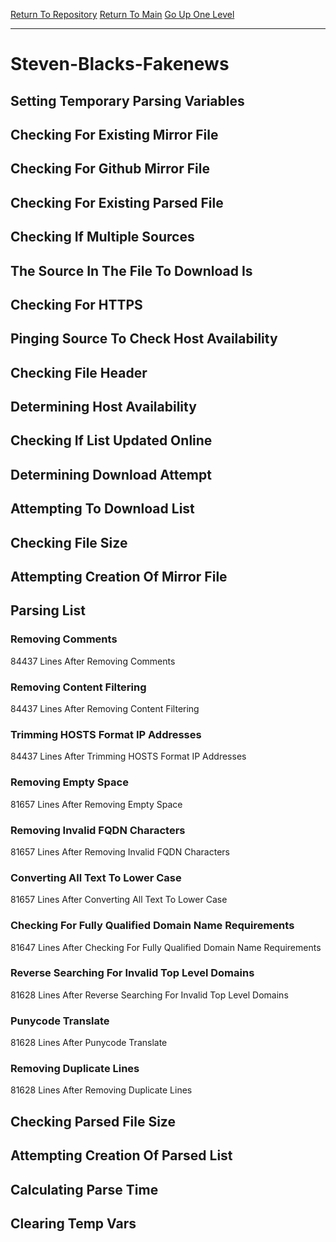 [Return To Repository](https://github.com/bast69/piholeparser/)
[Return To Main](https://github.com/bast69/piholeparser/blob/master/RecentRunLogs/Mainlog.md)
[Go Up One Level](https://github.com/bast69/piholeparser/blob/master/RecentRunLogs/TopLevelScripts/30-Processing-External-Blacklists.md)
____________________________________
# Steven-Blacks-Fakenews
## Setting Temporary Parsing Variables
## Checking For Existing Mirror File
## Checking For Github Mirror File
## Checking For Existing Parsed File
## Checking If Multiple Sources
## The Source In The File To Download Is
## Checking For HTTPS
## Pinging Source To Check Host Availability
## Checking File Header
## Determining Host Availability
## Checking If List Updated Online
## Determining Download Attempt
## Attempting To Download List
## Checking File Size
## Attempting Creation Of Mirror File
## Parsing List
### Removing Comments
84437 Lines After Removing Comments
### Removing Content Filtering
84437 Lines After Removing Content Filtering
### Trimming HOSTS Format IP Addresses
84437 Lines After Trimming HOSTS Format IP Addresses
### Removing Empty Space
81657 Lines After Removing Empty Space
### Removing Invalid FQDN Characters
81657 Lines After Removing Invalid FQDN Characters
### Converting All Text To Lower Case
81657 Lines After Converting All Text To Lower Case
### Checking For Fully Qualified Domain Name Requirements
81647 Lines After Checking For Fully Qualified Domain Name Requirements
### Reverse Searching For Invalid Top Level Domains
81628 Lines After Reverse Searching For Invalid Top Level Domains
### Punycode Translate
81628 Lines After Punycode Translate
### Removing Duplicate Lines
81628 Lines After Removing Duplicate Lines
## Checking Parsed File Size
## Attempting Creation Of Parsed List
## Calculating Parse Time
## Clearing Temp Vars
